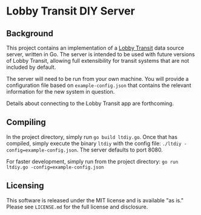 # Lobby Transit DIY Server

## Background
This project contains an implementation of a [Lobby Transit](https://teecom.com/appsforbuildings/lobbytransit/)
data source server, written in Go. The server is intended to be used with future
versions of Lobby Transit, allowing full extensibility for transit systems that
are not included by default.

The server will need to be run from your own machine. You will provide a configuration
file based on `example-config.json` that contains the relevant information for the
new system in question.

Details about connecting to the Lobby Transit app are forthcoming.

## Compiling
In the project directory, simply run `go build ltdiy.go`. Once that has compiled,
simply execute the binary `ltdiy` with the config file: `./ltdiy -config=example-config.json`.
The server defaults to port 8080.

For faster development, simply run from the project directory: `go run ltdiy.go -config=example-config.json`

## Licensing
This software is released under the MIT license and is available "as is." Please
see `LICENSE.md` for the full license and disclosure.
